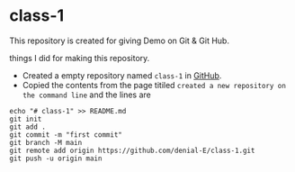 # class-1


 This repository is created for giving Demo on Git & Git Hub.


 things I did for making this repository.

 + Created a empty repository named `class-1` in [GitHub](https://github.com/new).
 + Copied the contents from the page titiled `created a new repository on the command line` and the
 lines are
 ```
 echo "# class-1" >> README.md
 git init
 git add .
 git commit -m "first commit"
 git branch -M main
 git remote add origin https://github.com/denial-E/class-1.git
 git push -u origin main
 
 ```